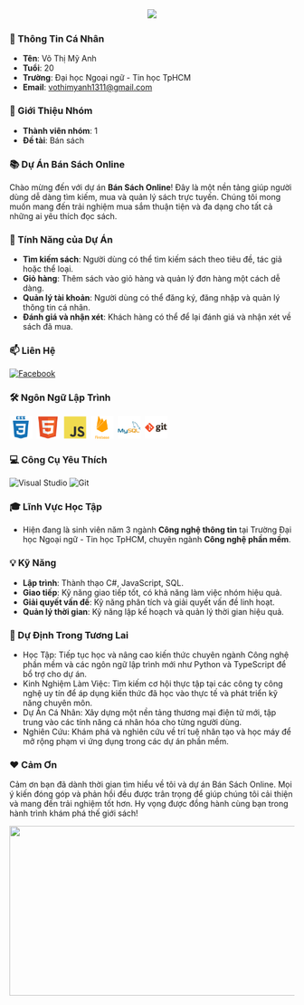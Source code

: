 <div id="header" align="center">
  <img src="https://media.giphy.com/media/M9gbBd9nbDrOTu1Mqx/giphy.gif" width="100"/>
</div>

### 👤 Thông Tin Cá Nhân
- **Tên**: Võ Thị Mỹ Anh
- **Tuổi**: 20
- **Trường**: Đại học Ngoại ngữ - Tin học TpHCM
- **Email**: [vothimyanh1311@gmail.com](mailto:vothimyanh1311@gmail.com)

### 👥 Giới Thiệu Nhóm
- **Thành viên nhóm**: 1
- **Đề tài**: Bán sách

### 📚 Dự Án Bán Sách Online
Chào mừng đến với dự án **Bán Sách Online**! Đây là một nền tảng giúp người dùng dễ dàng tìm kiếm, mua và quản lý sách trực tuyến. Chúng tôi mong muốn mang đến trải nghiệm mua sắm thuận tiện và đa dạng cho tất cả những ai yêu thích đọc sách.

### 🚀 Tính Năng của Dự Án
- **Tìm kiếm sách**: Người dùng có thể tìm kiếm sách theo tiêu đề, tác giả hoặc thể loại.
- **Giỏ hàng**: Thêm sách vào giỏ hàng và quản lý đơn hàng một cách dễ dàng.
- **Quản lý tài khoản**: Người dùng có thể đăng ký, đăng nhập và quản lý thông tin cá nhân.
- **Đánh giá và nhận xét**: Khách hàng có thể để lại đánh giá và nhận xét về sách đã mua.

### 📫 Liên Hệ
[![Facebook](https://img.shields.io/badge/Facebook-%231877F2.svg?style=for-the-badge&logo=Facebook&logoColor=white)](https://www.facebook.com/myanh040404040404/)

### 🛠 Ngôn Ngữ Lập Trình
<div>
  <img src="https://github.com/devicons/devicon/blob/master/icons/css3/css3-plain-wordmark.svg"  title="CSS3" alt="CSS" width="40" height="40"/>&nbsp;
  <img src="https://github.com/devicons/devicon/blob/master/icons/html5/html5-original.svg" title="HTML5" alt="HTML" width="40" height="40"/>&nbsp;
  <img src="https://github.com/devicons/devicon/blob/master/icons/javascript/javascript-original.svg" title="JavaScript" alt="JavaScript" width="40" height="40"/>&nbsp;
  <img src="https://github.com/devicons/devicon/blob/master/icons/firebase/firebase-plain-wordmark.svg" title="Firebase" alt="Firebase" width="40" height="40"/>&nbsp;
  <img src="https://github.com/devicons/devicon/blob/master/icons/mysql/mysql-original-wordmark.svg" title="MySQL"  alt="MySQL" width="40" height="40"/>&nbsp;
  <img src="https://github.com/devicons/devicon/blob/master/icons/git/git-original-wordmark.svg" title="Git" **alt="Git" width="40" height="40"/>
</div>

### 💻 Công Cụ Yêu Thích
   ![Visual Studio](https://img.shields.io/badge/Visual_Studio-5C2D91?style=for-the-badge&logo=visual%20studio&logoColor=white)
   ![Git](https://img.shields.io/badge/Git-F05032?style=for-the-badge&logo=git&logoColor=white)

### 🎓 Lĩnh Vực Học Tập
- Hiện đang là sinh viên năm 3 ngành **Công nghệ thông tin** tại Trường Đại học Ngoại ngữ - Tin học TpHCM, chuyên ngành **Công nghệ phần mềm**.
  
### 💡 Kỹ Năng
- **Lập trình**: Thành thạo C#, JavaScript, SQL.
- **Giao tiếp**: Kỹ năng giao tiếp tốt, có khả năng làm việc nhóm hiệu quả.
- **Giải quyết vấn đề**: Kỹ năng phân tích và giải quyết vấn đề linh hoạt.
- **Quản lý thời gian**: Kỹ năng lập kế hoạch và quản lý thời gian hiệu quả.
  
### 🎯 Dự Định Trong Tương Lai
- Học Tập: Tiếp tục học và nâng cao kiến thức chuyên ngành Công nghệ phần mềm và các ngôn ngữ lập trình mới như Python và TypeScript để bổ trợ cho dự án.
- Kinh Nghiệm Làm Việc: Tìm kiếm cơ hội thực tập tại các công ty công nghệ uy tín để áp dụng kiến thức đã học vào thực tế và phát triển kỹ năng chuyên môn.
- Dự Án Cá Nhân: Xây dựng một nền tảng thương mại điện tử mới, tập trung vào các tính năng cá nhân hóa cho từng người dùng.
- Nghiên Cứu: Khám phá và nghiên cứu về trí tuệ nhân tạo và học máy để mở rộng phạm vi ứng dụng trong các dự án phần mềm.

### ❤️ Cảm Ơn 
Cảm ơn bạn đã dành thời gian tìm hiểu về tôi và dự án Bán Sách Online. Mọi ý kiến đóng góp và phản hồi đều được trân trọng để giúp chúng tôi cải thiện và mang đến trải nghiệm tốt hơn. Hy vọng được đồng hành cùng bạn trong hành trình khám phá thế giới sách!

<div align="center">
  <img src="https://media.giphy.com/media/dWesBcTLavkZuG35MI/giphy.gif" width="600" height="300"/>
</div>
